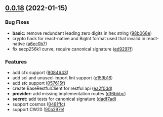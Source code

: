 ## [0.0.18](https://github.com/OneKeyHQ/blockchain-libs/compare/v0.0.16...v0.0.18) (2022-01-15)

### Bug Fixes

- **basic:** remove redundant leading zero digits in hex string ([98b068e](https://github.com/OneKeyHQ/blockchain-libs/commit/98b068ea04d7200e19aa6e40031a66f6e920923e))
- crypto hack for react-native and BigInt format used that invalid in react-native ([a6ec0b7](https://github.com/OneKeyHQ/blockchain-libs/commit/a6ec0b76447c9061303fddd92180f34591ce74e4))
- fix secp256k1 curve, require canonical signature ([ed9297f](https://github.com/OneKeyHQ/blockchain-libs/commit/ed9297ff943b677e5ca4f1500cddbcf9cbc4f605))

### Features

- add cfx support ([8084643](https://github.com/OneKeyHQ/blockchain-libs/commit/80846438a75417503030885b75327dc3387a9db9))
- add sol and unused-import lint support ([e159b16](https://github.com/OneKeyHQ/blockchain-libs/commit/e159b16ebeb009e624e48b26ccf68c85ddacb765))
- add stc support ([057615f](https://github.com/OneKeyHQ/blockchain-libs/commit/057615ff886c02b4034e0448aa5797513718484d))
- create BaseRestfulClient for restful api ([ea2f0dd](https://github.com/OneKeyHQ/blockchain-libs/commit/ea2f0dd3f059e056ac594643210ea5e68bc649e5))
- **provider:** add missing implementation routes ([df6bbbc](https://github.com/OneKeyHQ/blockchain-libs/commit/df6bbbc78e822035172f9b7bffeb2e76b9a47950))
- **secret:** add tests for canonical signature ([dadf7ad](https://github.com/OneKeyHQ/blockchain-libs/commit/dadf7adc6e56bc2b07d45dee38ac3738e5e9dbd1))
- support cosmos ([0481ffc](https://github.com/OneKeyHQ/blockchain-libs/commit/0481ffc237adec2a34895f87be28e9bd9dd7cb4c))
- support CW20 ([90a297e](https://github.com/OneKeyHQ/blockchain-libs/commit/90a297e04a957a21d52de4986d3161d40187d966))
